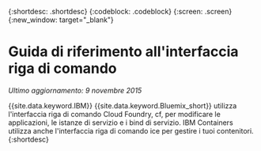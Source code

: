 {:shortdesc: .shortdesc}
{:codeblock: .codeblock}
{:screen: .screen}
{:new_window: target="_blank"}

# Guida di riferimento all'interfaccia riga di comando


*Ultimo aggiornamento: 9 novembre 2015*

{{site.data.keyword.IBM}} {{site.data.keyword.Bluemix_short}} utilizza
l'interfaccia riga di comando Cloud Foundry, cf, per
modificare le applicazioni, le istanze di servizio e i bind di servizio. IBM Containers utilizza anche l'interfaccia
riga di comando ice per gestire i tuoi contenitori.
{:shortdesc}
